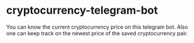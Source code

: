 # cryptocurrency-telegram-bot
You can know the current cryptocurrency price on this telegram bot. Also one can keep track on the newest price of the saved cryptocurrency pair.
